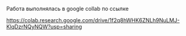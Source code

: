Работа выполнялась в google collab по ссылке

https://colab.research.google.com/drive/1f2q8hWHK6ZNLh9NuLMJ-KlqDzrNQyNQW?usp=sharing

